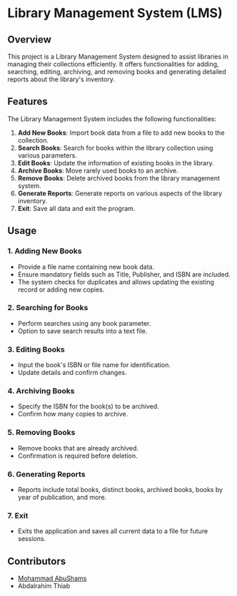 # Library Management System (LMS)

## Overview
This project is a Library Management System designed to assist libraries in managing their collections efficiently. It offers functionalities for adding, searching, editing, archiving, and removing books and generating detailed reports about the library's inventory.

## Features
The Library Management System includes the following functionalities:
1. **Add New Books**: Import book data from a file to add new books to the collection.
2. **Search Books**: Search for books within the library collection using various parameters.
3. **Edit Books**: Update the information of existing books in the library.
4. **Archive Books**: Move rarely used books to an archive.
5. **Remove Books**: Delete archived books from the library management system.
6. **Generate Reports**: Generate reports on various aspects of the library inventory.
7. **Exit**: Save all data and exit the program.

## Usage

### 1. Adding New Books
- Provide a file name containing new book data.
- Ensure mandatory fields such as Title, Publisher, and ISBN are included.
- The system checks for duplicates and allows updating the existing record or adding new copies.

### 2. Searching for Books
- Perform searches using any book parameter.
- Option to save search results into a text file.

### 3. Editing Books
- Input the book's ISBN or file name for identification.
- Update details and confirm changes.

### 4. Archiving Books
- Specify the ISBN for the book(s) to be archived.
- Confirm how many copies to archive.

### 5. Removing Books
- Remove books that are already archived.
- Confirmation is required before deletion.

### 6. Generating Reports
- Reports include total books, distinct books, archived books, books by year of publication, and more.

### 7. Exit
- Exits the application and saves all current data to a file for future sessions.

## Contributors

- [Mohammad AbuShams](https://github.com/MohammadAbuShams)
- Abdalrahim Thiab
